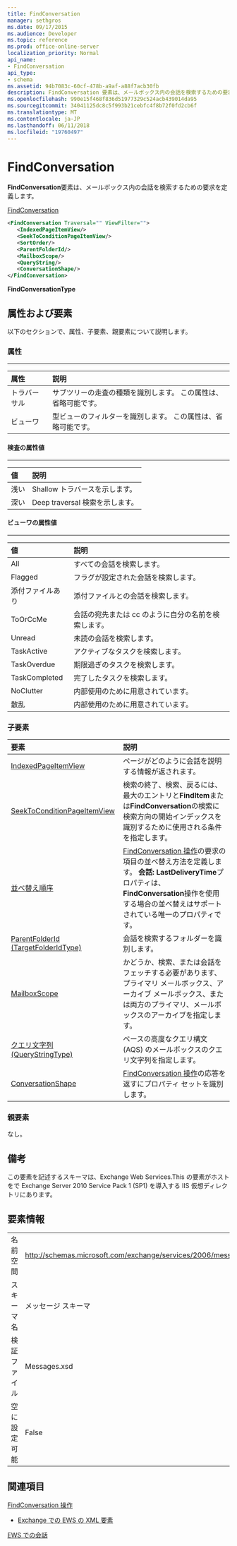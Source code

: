 ```yaml
---
title: FindConversation
manager: sethgros
ms.date: 09/17/2015
ms.audience: Developer
ms.topic: reference
ms.prod: office-online-server
localization_priority: Normal
api_name:
- FindConversation
api_type:
- schema
ms.assetid: 94b7083c-60cf-478b-a9af-a88f7acb30fb
description: FindConversation 要素は、メールボックス内の会話を検索するための要求を定義します。
ms.openlocfilehash: 990e15f468f836d51977329c524acb439014da95
ms.sourcegitcommit: 34041125dc8c5f993b21cebfc4f8b72f0fd2cb6f
ms.translationtype: MT
ms.contentlocale: ja-JP
ms.lasthandoff: 06/11/2018
ms.locfileid: "19760497"
---
```

# <a name="findconversation"></a>FindConversation

**FindConversation**要素は、メールボックス内の会話を検索するための要求を定義します。 
  
[FindConversation](findconversation.md)
  
```XML
<FindConversation Traversal="" ViewFilter="">
   <IndexedPageItemView/>
   <SeekToConditionPageItemView/>
   <SortOrder/>
   <ParentFolderId/>
   <MailboxScope/>
   <QueryString/>
   <ConversationShape/>
</FindConversation>
```

 **FindConversationType**
## <a name="attributes-and-elements"></a>属性および要素

以下のセクションで、属性、子要素、親要素について説明します。
  
### <a name="attributes"></a>属性

****

|**属性**|**説明**|
|:-----|:-----|
|トラバーサル  <br/> |サブツリーの走査の種類を識別します。 この属性は、省略可能です。  <br/> |
|ビューワ  <br/> |型ビューのフィルターを識別します。 この属性は、省略可能です。  <br/> |
   
#### <a name="traversal-attribute-values"></a>検査の属性値

****

|**値**|**説明**|
|:-----|:-----|
|浅い  <br/> |Shallow トラバースを示します。  <br/> |
|深い  <br/> |Deep traversal 検索を示します。  <br/> |
   
#### <a name="viewfilter-attribute-values"></a>ビューワの属性値

****

|**値**|**説明**|
|:-----|:-----|
|All  <br/> |すべての会話を検索します。  <br/> |
|Flagged  <br/> |フラグが設定された会話を検索します。  <br/> |
|添付ファイルあり  <br/> |添付ファイルとの会話を検索します。  <br/> |
|ToOrCcMe  <br/> |会話の宛先または cc のように自分の名前を検索します。  <br/> |
|Unread  <br/> |未読の会話を検索します。  <br/> |
|TaskActive  <br/> |アクティブなタスクを検索します。  <br/> |
|TaskOverdue  <br/> |期限過ぎのタスクを検索します。  <br/> |
|TaskCompleted  <br/> |完了したタスクを検索します。  <br/> |
|NoClutter  <br/> |内部使用のために用意されています。  <br/> |
|散乱  <br/> |内部使用のために用意されています。  <br/> |
   
### <a name="child-elements"></a>子要素

|**要素**|**説明**|
|:-----|:-----|
|[IndexedPageItemView](indexedpageitemview.md) <br/> |ページがどのように会話を説明する情報が返されます。  <br/> |
|[SeekToConditionPageItemView](seektoconditionpageitemview.md) <br/> |検索の終了、検索、戻るには、最大のエントリと**FindItem**または**FindConversation**の検索に検索方向の開始インデックスを識別するために使用される条件を指定します。  <br/> |
|[並べ替え順序](sortorder.md) <br/> |[FindConversation 操作](findconversation-operation.md)の要求の項目の並べ替え方法を定義します。 **会話: LastDeliveryTime**プロパティは、 **FindConversation**操作を使用する場合の並べ替えはサポートされている唯一のプロパティです。  <br/> |
|[ParentFolderId (TargetFolderIdType)](parentfolderid-targetfolderidtype.md) <br/> |会話を検索するフォルダーを識別します。  <br/> |
|[MailboxScope](mailboxscope.md) <br/> |かどうか、検索、または会話をフェッチする必要があります、プライマリ メールボックス、アーカイブ メールボックス、または両方のプライマリ、メールボックスのアーカイブを指定します。  <br/> |
|[クエリ文字列 (QueryStringType)](querystring-querystringtype.md) <br/> |ベースの高度なクエリ構文 (AQS) のメールボックスのクエリ文字列を指定します。  <br/> |
|[ConversationShape](conversationshape.md) <br/> |[FindConversation 操作](findconversation-operation.md)の応答を返すにプロパティ セットを識別します。  <br/> |
   
### <a name="parent-elements"></a>親要素

なし。
  
## <a name="remarks"></a>備考

この要素を記述するスキーマは、Exchange Web Services.This の要素がホストをで Exchange Server 2010 Service Pack 1 (SP1) を導入する IIS 仮想ディレクトリにあります。
  
## <a name="element-information"></a>要素情報

|||
|:-----|:-----|
|名前空間  <br/> |http://schemas.microsoft.com/exchange/services/2006/messages  <br/> |
|スキーマ名  <br/> |メッセージ スキーマ  <br/> |
|検証ファイル  <br/> |Messages.xsd  <br/> |
|空に設定可能  <br/> |False  <br/> |
   
## <a name="see-also"></a>関連項目




  [FindConversation 操作](findconversation-operation.md)


- [Exchange での EWS の XML 要素](ews-xml-elements-in-exchange.md)


[EWS での会話](http://msdn.microsoft.com/library/91e64629-db6c-4c94-9dcb-d386232e8467%28Office.15%29.aspx)


